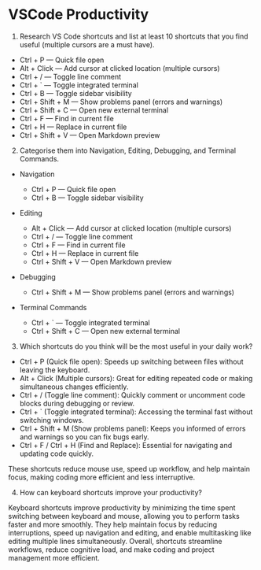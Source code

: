 # VSCode Productivity

1. Research VS Code shortcuts and list at least 10 shortcuts that you find useful (multiple cursors are a must have).

- Ctrl + P — Quick file open
- Alt + Click — Add cursor at clicked location (multiple cursors)
- Ctrl + / — Toggle line comment
- Ctrl + ` — Toggle integrated terminal
- Ctrl + B — Toggle sidebar visibility
- Ctrl + Shift + M — Show problems panel (errors and warnings)
- Ctrl + Shift + C — Open new external terminal
- Ctrl + F — Find in current file
- Ctrl + H — Replace in current file
- Ctrl + Shift + V — Open Markdown preview

2. Categorise them into Navigation, Editing, Debugging, and Terminal Commands.

- Navigation
  - Ctrl + P — Quick file open
  - Ctrl + B — Toggle sidebar visibility

- Editing
  - Alt + Click — Add cursor at clicked location (multiple cursors)
  - Ctrl + / — Toggle line comment
  - Ctrl + F — Find in current file
  - Ctrl + H — Replace in current file
  - Ctrl + Shift + V — Open Markdown preview

- Debugging
  - Ctrl + Shift + M — Show problems panel (errors and warnings)

- Terminal Commands
  - Ctrl + ` — Toggle integrated terminal
  - Ctrl + Shift + C — Open new external terminal

3. Which shortcuts do you think will be the most useful in your daily work?

- Ctrl + P (Quick file open): Speeds up switching between files without leaving the keyboard.
- Alt + Click (Multiple cursors): Great for editing repeated code or making simultaneous changes efficiently.
- Ctrl + / (Toggle line comment): Quickly comment or uncomment code blocks during debugging or review.
- Ctrl + ` (Toggle integrated terminal): Accessing the terminal fast without switching windows.
- Ctrl + Shift + M (Show problems panel): Keeps you informed of errors and warnings so you can fix bugs early.
- Ctrl + F / Ctrl + H (Find and Replace): Essential for navigating and updating code quickly.

These shortcuts reduce mouse use, speed up workflow, and help maintain focus, making coding more efficient and less interruptive.

4. How can keyboard shortcuts improve your productivity?

Keyboard shortcuts improve productivity by minimizing the time spent switching between keyboard and mouse, allowing you to perform tasks faster and more smoothly. They help maintain focus by reducing interruptions, speed up navigation and editing, and enable multitasking like editing multiple lines simultaneously. Overall, shortcuts streamline workflows, reduce cognitive load, and make coding and project management more efficient.
